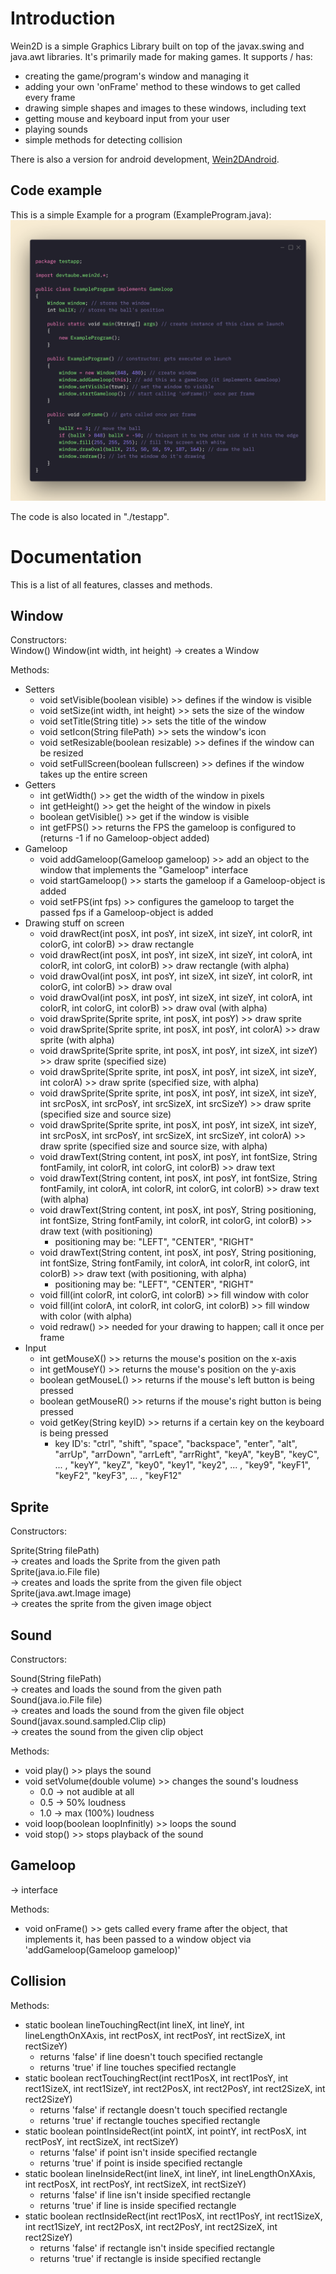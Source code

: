 # Introduction
Wein2D is a simple Graphics Library built on top of the javax.swing and java.awt libraries. It's primarily made for making games. It supports / has:
- creating the game/program's window and managing it
- adding your own 'onFrame' method to these windows to get called every frame
- drawing simple shapes and images to these windows, including text
- getting mouse and keyboard input from your user
- playing sounds
- simple methods for detecting collision

There is also a version for android development, [Wein2DAndroid](https://www.github.com/devtaube/wein2dandroid).

## Code example
This is a simple Example for a program (ExampleProgram.java):
![ExampleProgram.java](https://github.com/devtaube/wein2d/blob/main/markdown_images/exampleprogramclass.png?raw=true)

The code is also located in "./testapp".

# Documentation
This is a list of all features, classes and methods.

## Window
Constructors:  
Window()
Window(int width, int height)
-> creates a Window

Methods:
- Setters
   - void setVisible(boolean visible) >> defines if the window is visible
   - void setSize(int width, int height) >> sets the size of the window
   - void setTitle(String title) >> sets the title of the window
   - void setIcon(String filePath)  >> sets the window's icon
   - void setResizable(boolean resizable) >> defines if the window can be resized
   - void setFullScreen(boolean fullscreen) >> defines if the window takes up the entire screen
- Getters
   - int getWidth() >> get the width of the window in pixels
   - int getHeight() >> get the height of the window in pixels
   - boolean getVisible() >> get if the window is visible
   - int getFPS() >> returns the FPS the gameloop is configured to (returns -1 if no Gameloop-object added)
- Gameloop
   - void addGameloop(Gameloop gameloop) >> add an object to the window that implements the "Gameloop" interface
   - void startGameloop() >> starts the gameloop if a Gameloop-object is added
   - void setFPS(int fps) >> configures the gameloop to target the passed fps if a Gameloop-object is added
- Drawing stuff on screen
   - void drawRect(int posX, int posY, int sizeX, int sizeY, int colorR, int colorG, int colorB) >> draw rectangle
   - void drawRect(int posX, int posY, int sizeX, int sizeY, int colorA, int colorR, int colorG, int colorB) >> draw rectangle (with alpha)
   - void drawOval(int posX, int posY, int sizeX, int sizeY, int colorR, int colorG, int colorB) >> draw oval
   - void drawOval(int posX, int posY, int sizeX, int sizeY, int colorA, int colorR, int colorG, int colorB) >> draw oval (with alpha)
   - void drawSprite(Sprite sprite, int posX, int posY) >> draw sprite
   - void drawSprite(Sprite sprite, int posX, int posY, int colorA) >> draw sprite (with alpha)
   - void drawSprite(Sprite sprite, int posX, int posY, int sizeX, int sizeY) >> draw sprite (specified size)
   - void drawSprite(Sprite sprite, int posX, int posY, int sizeX, int sizeY, int colorA) >> draw sprite (specified size, with alpha)
   - void drawSprite(Sprite sprite, int posX, int posY, int sizeX, int sizeY, int srcPosX, int srcPosY, int srcSizeX, int srcSizeY) >> draw sprite (specified size and source size)
   - void drawSprite(Sprite sprite, int posX, int posY, int sizeX, int sizeY, int srcPosX, int srcPosY, int srcSizeX, int srcSizeY, int colorA) >> draw sprite (specified size and source size, with alpha)
   - void drawText(String content, int posX, int posY, int fontSize, String fontFamily, int colorR, int colorG, int colorB) >> draw text
   - void drawText(String content, int posX, int posY, int fontSize, String fontFamily, int colorA, int colorR, int colorG, int colorB) >> draw text (with alpha)
   - void drawText(String content, int posX, int posY, String positioning, int fontSize, String fontFamily, int colorR, int colorG, int colorB) >> draw text (with positioning)
        - positioning may be: "LEFT", "CENTER", "RIGHT"
   - void drawText(String content, int posX, int posY, String positioning, int fontSize, String fontFamily, int colorA, int colorR, int colorG, int colorB) >> draw text (with positioning, with alpha)
        - positioning may be: "LEFT", "CENTER", "RIGHT"
   - void fill(int colorR, int colorG, int colorB) >> fill window with color
   - void fill(int colorA, int colorR, int colorG, int colorB) >> fill window with color (with alpha)
   - void redraw() >> needed for your drawing to happen; call it once per frame
- Input
   - int getMouseX() >> returns the mouse's position on the x-axis
   - int getMouseY() >> returns the mouse's position on the y-axis
   - boolean getMouseL() >> returns if the mouse's left button is being pressed
   - boolean getMouseR() >> returns if the mouse's right button is being pressed
   - void getKey(String keyID) >> returns if a certain key on the keyboard is being pressed
       - key ID's: "ctrl", "shift", "space", "backspace", "enter", "alt", "arrUp", "arrDown", "arrLeft", "arrRight", "keyA", "keyB", "keyC", ... , "keyY", "keyZ", "key0", "key1", "key2", ... , "key9", "keyF1", "keyF2", "keyF3", ... , "keyF12"

## Sprite
Constructors:  

Sprite(String filePath)  
-> creates and loads the Sprite from the given path  
Sprite(java.io.File file)  
-> creates and loads the sprite from the given file object  
Sprite(java.awt.Image image)  
-> creates the sprite from the given image object  

## Sound
Constructors:  

Sound(String filePath)  
-> creates and loads the sound from the given path  
Sound(java.io.File file)  
-> creates and loads the sound from the given file object  
Sound(javax.sound.sampled.Clip clip)  
-> creates the sound from the given clip object  

Methods:
 - void play() >> plays the sound
 - void setVolume(double volume) >> changes the sound's loudness
     - 0.0 -> not audible at all
     - 0.5 -> 50% loudness
     - 1.0 -> max (100%) loudness
 - void loop(boolean loopInfinitly) >> loops the sound
 - void stop() >> stops playback of the sound

## Gameloop
-> interface  

Methods:
  - void onFrame() >> gets called every frame after the object, that implements it, has been passed to a window object via 'addGameloop(Gameloop gameloop)'

## Collision
Methods:
 - static boolean lineTouchingRect(int lineX, int lineY, int lineLengthOnXAxis, int rectPosX, int rectPosY, int rectSizeX, int rectSizeY)
     - returns 'false' if line doesn't touch specified rectangle
     - returns 'true' if line touches specified rectangle
 - static boolean rectTouchingRect(int rect1PosX, int rect1PosY, int rect1SizeX, int rect1SizeY, int rect2PosX, int rect2PosY, int rect2SizeX, int rect2SizeY)
     - returns 'false' if rectangle doesn't touch specified rectangle
     - returns 'true' if rectangle touches specified rectangle
 - static boolean pointInsideRect(int pointX, int pointY, int rectPosX, int rectPosY, int rectSizeX, int rectSizeY)
     - returns 'false' if point isn't inside specified rectangle
     - returns 'true' if point is inside specified rectangle
 - static boolean lineInsideRect(int lineX, int lineY, int lineLengthOnXAxis, int rectPosX, int rectPosY, int rectSizeX, int rectSizeY)
     - returns 'false' if line isn't inside specified rectangle
     - returns 'true' if line is inside specified rectangle
 - static boolean rectInsideRect(int rect1PosX, int rect1PosY, int rect1SizeX, int rect1SizeY, int rect2PosX, int rect2PosY, int rect2SizeX, int rect2SizeY)
     - returns 'false' if rectangle isn't inside specified rectangle
     - returns 'true' if rectangle is inside specified rectangle

